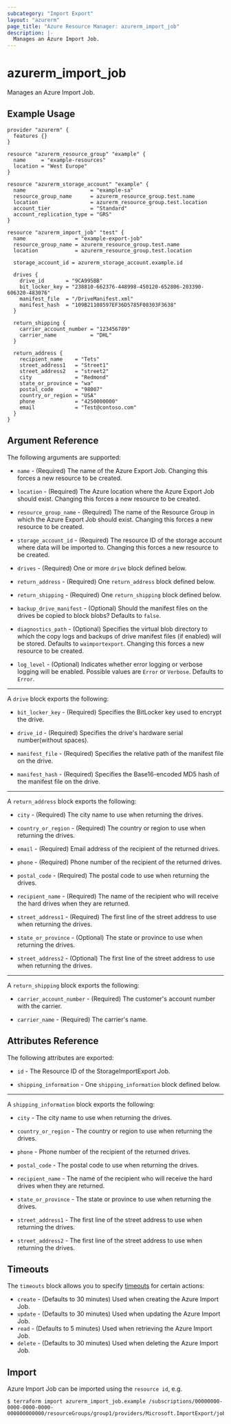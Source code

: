 ```yaml
---
subcategory: "Import Export"
layout: "azurerm"
page_title: "Azure Resource Manager: azurerm_import_job"
description: |-
  Manages an Azure Import Job.
---
```


# azurerm_import_job

Manages an Azure Import Job.

## Example Usage

```hcl
provider "azurerm" {
  features {}
}

resource "azurerm_resource_group" "example" {
  name     = "example-resources"
  location = "West Europe"
}

resource "azurerm_storage_account" "example" {
  name                     = "example-sa"
  resource_group_name      = azurerm_resource_group.test.name
  location                 = azurerm_resource_group.test.location
  account_tier             = "Standard"
  account_replication_type = "GRS"
}

resource "azurerm_import_job" "test" {
  name                = "example-export-job"
  resource_group_name = azurerm_resource_group.test.name
  location            = azurerm_resource_group.test.location

  storage_account_id = azurerm_storage_account.example.id

  drives {
    drive_id       = "9CA995BB"
    bit_locker_key = "238810-662376-448998-450120-652806-203390-606320-483076"
    manifest_file  = "/DriveManifest.xml"
    manifest_hash  = "109B21108597EF36D5785F08303F3638"
  }

  return_shipping {
    carrier_account_number = "123456789"
    carrier_name           = "DHL"
  }

  return_address {
    recipient_name    = "Tets"
    street_address1   = "Street1"
    street_address2   = "street2"
    city              = "Redmond"
    state_or_province = "wa"
    postal_code       = "98007"
    country_or_region = "USA"
    phone             = "4250000000"
    email             = "Test@contoso.com"
  }
}
```

## Argument Reference

The following arguments are supported:

* `name` - (Required) The name of the Azure Export Job. Changing this forces a new resource to be created.

* `location` - (Required) The Azure location where the Azure Export Job should exist. Changing this forces a new resource to be created.

* `resource_group_name` - (Required) The name of the Resource Group in which the Azure Export Job should exist. Changing this forces a new resource to be created.

* `storage_account_id` - (Required) The resource ID of the storage account where data will be imported to. Changing this forces a new resource to be created.

* `drives` - (Required) One or more `drive` block defined below.

* `return_address` - (Required) One `return_address` block defined below.

* `return_shipping` - (Required) One `return_shipping` block defined below.

* `backup_drive_manifest` - (Optional) Should the manifest files on the drives be copied to block blobs? Defaults to `false`.

* `diagnostics_path` - (Optional) Specifies the virtual blob directory to which the copy logs and backups of drive manifest files (if enabled) will be stored. Defaults to `waimportexport`. Changing this forces a new resource to be created.

* `log_level` - (Optional) Indicates whether error logging or verbose logging will be enabled. Possible values are `Error` or `Verbose`. Defaults to `Error`.

---

A `drive` block exports the following:

* `bit_locker_key` - (Required) Specifies the BitLocker key used to encrypt the drive.

* `drive_id` - (Required) Specifies the drive's hardware serial number(without spaces).

* `manifest_file` - (Required) Specifies the relative path of the manifest file on the drive.

* `manifest_hash` - (Required) Specifies the Base16-encoded MD5 hash of the manifest file on the drive.

---

A `return_address` block exports the following:

* `city` - (Required) The city name to use when returning the drives.

* `country_or_region` - (Required) The country or region to use when returning the drives.

* `email` - (Required) Email address of the recipient of the returned drives.

* `phone` - (Required) Phone number of the recipient of the returned drives.

* `postal_code` - (Required) The postal code to use when returning the drives.

* `recipient_name` - (Required) The name of the recipient who will receive the hard drives when they are returned.

* `street_address1` - (Required) The first line of the street address to use when returning the drives.

* `state_or_province` - (Optional) The state or province to use when returning the drives.

* `street_address2` - (Optional) The first line of the street address to use when returning the drives.

---

A `return_shipping` block exports the following:

* `carrier_account_number` - (Required) The customer's account number with the carrier.

* `carrier_name` - (Required) The carrier's name.

## Attributes Reference

The following attributes are exported:

* `id` - The Resource ID of the StorageImportExport Job.

* `shipping_information` - One `shipping_information` block defined below.

---

A `shipping_information` block exports the following:

* `city` - The city name to use when returning the drives.

* `country_or_region` - The country or region to use when returning the drives.

* `phone` - Phone number of the recipient of the returned drives.

* `postal_code` - The postal code to use when returning the drives.

* `recipient_name` - The name of the recipient who will receive the hard drives when they are returned.

* `state_or_province` - The state or province to use when returning the drives.

* `street_address1` - The first line of the street address to use when returning the drives.

* `street_address2` - The first line of the street address to use when returning the drives.

## Timeouts

The `timeouts` block allows you to specify [timeouts](https://www.terraform.io/docs/configuration/resources.html#timeouts) for certain actions:

* `create` - (Defaults to 30 minutes) Used when creating the Azure Import Job.
* `update` - (Defaults to 30 minutes) Used when updating the Azure Import Job.
* `read` - (Defaults to 5 minutes) Used when retrieving the Azure Import Job.
* `delete` - (Defaults to 30 minutes) Used when deleting the Azure Import Job.

## Import

Azure Import Job can be imported using the `resource id`, e.g.

```shell
$ terraform import azurerm_import_job.example /subscriptions/00000000-0000-0000-0000-000000000000/resourceGroups/group1/providers/Microsoft.ImportExport/jobs/job1
```
